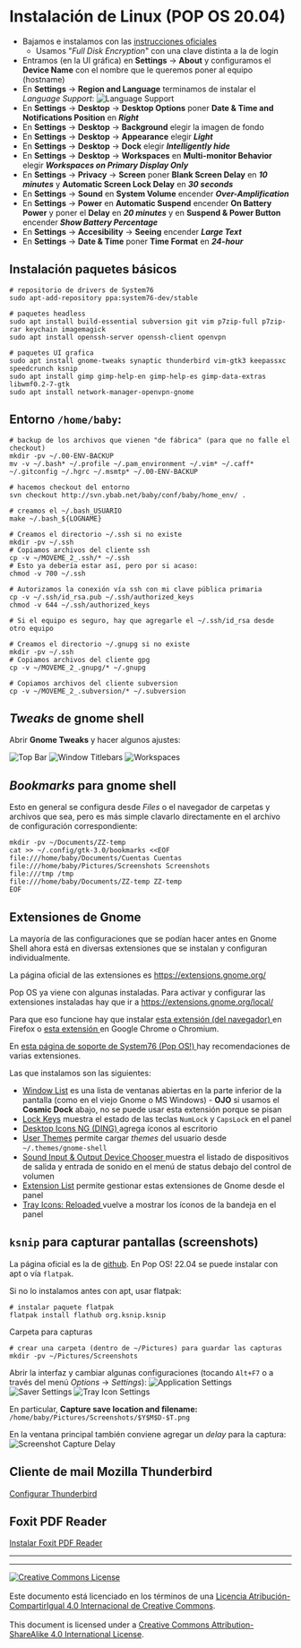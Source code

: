 # Instalación de Linux (POP OS 20.04)

* Bajamos e instalamos con las [instrucciones oficiales](
https://support.system76.com/articles/install-pop/)
  * Usamos "_Full Disk Encryption_" con una clave distinta a la de login
* Entramos (en la UI gráfica) en **Settings** &rarr; **About** y configuramos el
**Device Name** con el nombre que le queremos poner al equipo (hostname)
* En **Settings** &rarr; **Region and Language** terminamos de instalar el
_Language Support_:
![Language Support](img/pop-settings-language_support.png)
* En **Settings** &rarr; **Desktop** &rarr; **Desktop Options** poner **Date &
Time and Notifications Position** en **_Right_**
* En **Settings** &rarr; **Desktop** &rarr; **Background** elegir la imagen de
fondo
* En **Settings** &rarr; **Desktop** &rarr; **Appearance** elegir **_Light_**
* En **Settings** &rarr; **Desktop** &rarr; **Dock** elegir **_Intelligently 
hide_**
* En **Settings** &rarr; **Desktop** &rarr; **Workspaces** en **Multi-monitor
Behavior** elegir **_Workspaces on Primary Display Only_**
* En **Settings** &rarr; **Privacy** &rarr; **Screen** poner **Blank Screen
Delay** en **_10 minutes_** y **Automatic Screen Lock Delay** en **_30
seconds_**
* En **Settings** &rarr; **Sound** en **System Volume** encender 
**_Over-Amplification_**
* En **Settings** &rarr; **Power** en **Automatic Suspend** encender **On
Battery Power** y poner el **Delay** en **_20 minutes_** y en **Suspend & Power 
Button** encender **_Show Battery Percentage_**
* En **Settings** &rarr; **Accesibility** &rarr; **Seeing** encender **_Large
Text_**
* En **Settings** &rarr; **Date & Time** poner **Time Format** en **_24-hour_**



## Instalación paquetes básicos
```
# repositorio de drivers de System76
sudo apt-add-repository ppa:system76-dev/stable

# paquetes headless
sudo apt install build-essential subversion git vim p7zip-full p7zip-rar keychain imagemagick
sudo apt install openssh-server openssh-client openvpn

# paquetes UI grafica
sudo apt install gnome-tweaks synaptic thunderbird vim-gtk3 keepassxc speedcrunch ksnip
sudo apt install gimp gimp-help-en gimp-help-es gimp-data-extras libwmf0.2-7-gtk
sudo apt install network-manager-openvpn-gnome
```

## Entorno `/home/baby`:
```
# backup de los archivos que vienen "de fábrica" (para que no falle el checkout)
mkdir -pv ~/.00-ENV-BACKUP
mv -v ~/.bash* ~/.profile ~/.pam_environment ~/.vim* ~/.caff* ~/.gitconfig ~/.hgrc ~/.msmtp* ~/.00-ENV-BACKUP

# hacemos checkout del entorno
svn checkout http://svn.ybab.net/baby/conf/baby/home_env/ .

# creamos el ~/.bash_USUARIO
make ~/.bash_${LOGNAME}

# Creamos el directorio ~/.ssh si no existe
mkdir -pv ~/.ssh
# Copiamos archivos del cliente ssh 
cp -v ~/MOVEME_2_.ssh/* ~/.ssh
# Esto ya debería estar así, pero por si acaso:
chmod -v 700 ~/.ssh

# Autorizamos la conexión vía ssh con mi clave pública primaria
cp -v ~/.ssh/id_rsa.pub ~/.ssh/authorized_keys
chmod -v 644 ~/.ssh/authorized_keys

# Si el equipo es seguro, hay que agregarle el ~/.ssh/id_rsa desde otro equipo

# Creamos el directorio ~/.gnupg si no existe
mkdir -pv ~/.ssh
# Copiamos archivos del cliente gpg 
cp -v ~/MOVEME_2_.gnupg/* ~/.gnupg

# Copiamos archivos del cliente subversion 
cp -v ~/MOVEME_2_.subversion/* ~/.subversion
```
## _Tweaks_ de gnome shell
Abrir **Gnome Tweaks** y hacer algunos ajustes:

![Top Bar](img/tweaks-top_bar.png)
![Window Titlebars](img/tweaks-window_titlebars.png)
![Workspaces](img/tweaks-workspaces.png)

## _Bookmarks_ para gnome shell
Esto en general se configura desde _Files_ o el navegador de carpetas y archivos
que sea, pero es más simple clavarlo directamente en el archivo de configuración
correspondiente:
```
mkdir -pv ~/Documents/ZZ-temp
cat >> ~/.config/gtk-3.0/bookmarks <<EOF
file:///home/baby/Documents/Cuentas Cuentas
file:///home/baby/Pictures/Screenshots Screenshots
file:///tmp /tmp
file:///home/baby/Documents/ZZ-temp ZZ-temp
EOF
```

## Extensiones de Gnome

La mayoría de las configuraciones que se podían hacer antes en Gnome Shell ahora
está en diversas extensiones que se instalan y configuran individualmente.

La página oficial de las extensiones es https://extensions.gnome.org/

Pop OS ya viene con algunas instaladas. Para activar y configurar las
extensiones instaladas hay que ir a https://extensions.gnome.org/local/

Para que eso funcione hay que instalar [esta extensión (del navegador)
](https://addons.mozilla.org/firefox/addon/gnome-shell-integration/) en Firefox
o [esta extensión
](https://chrome.google.com/webstore/detail/gnome-shell-integration/gphhapmejobijbbhgpjhcjognlahblep)
en Google Chrome o Chromium.

En [esta página de soporte de System76 (Pop OS!)
](https://support.system76.com/articles/customize-gnome/) hay recomendaciones de
varias extensiones.

Las que instalamos son las siguientes:

* [Window List](https://extensions.gnome.org/extension/602/window-list/) es una
lista de ventanas abiertas en la parte inferior de la pantalla (como en el viejo
Gnome o MS Windows) - **OJO** si usamos el **Cosmic Dock** abajo, no se puede 
usar esta extensión porque se pisan
* [Lock Keys](https://extensions.gnome.org/extension/36/lock-keys/) muestra el
estado de las teclas `NumLock` y `CapsLock` en el panel
* [Desktop Icons NG (DING)
](https://extensions.gnome.org/extension/2087/desktop-icons-ng-ding/) agrega
íconos al escritorio
* [User Themes](https://extensions.gnome.org/extension/19/user-themes/) permite
cargar _themes_ del usuario desde `~/.themes/gnome-shell`
* [Sound Input & Output Device Chooser
](https://extensions.gnome.org/extension/906/sound-output-device-chooser/) 
muestra el listado de dispositivos de salida y entrada de sonido en el menú de
status debajo del control de volumen
* [Extension List](https://extensions.gnome.org/extension/3088/extension-list/)
permite gestionar estas extensiones de Gnome desde el panel
* [Tray Icons: Reloaded
](https://extensions.gnome.org/extension/2890/tray-icons-reloaded/) vuelve a 
mostrar los íconos de la bandeja en el panel


## `ksnip` para capturar pantallas (screenshots) 
La página oficial es la de [github](https://github.com/ksnip/ksnip).
En Pop OS! 22.04 se puede instalar con apt o vía `flatpak`.

Si no lo instalamos antes con apt, usar flatpak:
```
# instalar paquete flatpak 
flatpak install flathub org.ksnip.ksnip
```
Carpeta para capturas
```
# crear una carpeta (dentro de ~/Pictures) para guardar las capturas
mkdir -pv ~/Pictures/Screenshots
```
Abrir la interfaz y cambiar algunas configuraciones (tocando `Alt+F7` o a través
del menú _Options_ &rarr; _Settings_):
![Application Settings](img/ksnip-settings-application.png)
![Saver Settings](img/ksnip-settings-application-saver.png)
![Tray Icon Settings](img/ksnip-settings-application-tray_icon.png)

En particular, **Capture save location and filename:**
`/home/baby/Pictures/Screenshots/$Y$M$D-$T.png`

En la ventana principal también conviene agregar un _delay_ para la captura:
![Screenshot Capture Delay](img/ksnip-editor-capture_delay.png)

## Cliente de mail Mozilla Thunderbird

[Configurar Thunderbird](ConfigurarThunderbird.md)

## Foxit PDF Reader

[Instalar Foxit PDF Reader](ConfigurarFoxit.md)

___
<!-- LICENSE -->
___
<a rel="licencia" href="http://creativecommons.org/licenses/by-sa/4.0/deed.es">
<img alt="Creative Commons License" style="border-width:0"
src="https://i.creativecommons.org/l/by-sa/4.0/88x31.png" /></a>
<br /><br />
Este documento está licenciado en los términos de una <a rel="licencia"
href="http://creativecommons.org/licenses/by-sa/4.0/deed.es">
Licencia Atribución-CompartirIgual 4.0 Internacional de Creative Commons</a>.
<br /><br />
This document is licensed under a <a rel="license" 
href="http://creativecommons.org/licenses/by-sa/4.0/deed.en">
Creative Commons Attribution-ShareAlike 4.0 International License</a>.
<!-- END --> 
